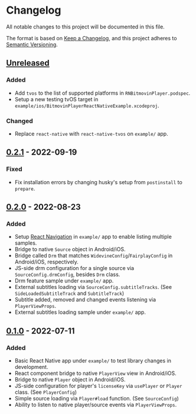 # Changelog

All notable changes to this project will be documented in this file.

The format is based on [Keep a Changelog](https://keepachangelog.com/en/1.0.0/),
and this project adheres to [Semantic Versioning](https://semver.org/spec/v2.0.0.html).

## [Unreleased]

### Added

- Add `tvos` to the list of supported platforms in `RNBitmovinPlayer.podspec`.
- Setup a new testing tvOS target in `example/ios/BitmovinPlayerReactNativeExample.xcodeproj`.

### Changed

- Replace `react-native` with `react-native-tvos` on `example/` app.

## [0.2.1] - 2022-09-19

### Fixed

- Fix installation errors by changing husky's setup from `postinstall` to `prepare`.

## [0.2.0] - 2022-08-23

### Added

- Setup [React Navigation](https://github.com/react-navigation/react-navigation) in `example/` app to enable listing multiple samples.
- Bridge to native `Source` object in Android/iOS.
- Bridge called `Drm` that matches `WidevineConfig`/`FairplayConfig` in Android/iOS, respectively.
- JS-side drm configuration for a single source via `SourceConfig.drmConfig`, besides `Drm` class.
- Drm feature sample under `example/` app.
- External subtitles loading via `SourceConfig.subtitleTracks`. (See `SideLoadedSubtitleTrack` and `SubtitleTrack`)
- Subtitle added, removed and changed events listening via `PlayerViewProps`.
- External subtitles loading sample under `example/` app.

## [0.1.0] - 2022-07-11

### Added

- Basic React Native app under `example/` to test library changes in development.
- React component bridge to native `PlayerView` view in Android/iOS.
- Bridge to native `Player` object in Android/iOS.
- JS-side configuration for player's `licenseKey` via `usePlayer` or `Player` class. (See `PlayerConfig`)
- Simple source loading via `Player#load` function. (See `SourceConfig`)
- Ability to listen to native player/source events via `PlayerViewProps`.

[unreleased]: https://github.com/bitmovin/bitmovin-player-react-native/compare/v0.2.1...development
[0.2.1]: https://github.com/bitmovin/bitmovin-player-react-native/releases/tag/v0.2.1
[0.2.0]: https://github.com/bitmovin/bitmovin-player-react-native/releases/tag/v0.2.0
[0.1.0]: https://github.com/bitmovin/bitmovin-player-react-native/releases/tag/v0.1.0
